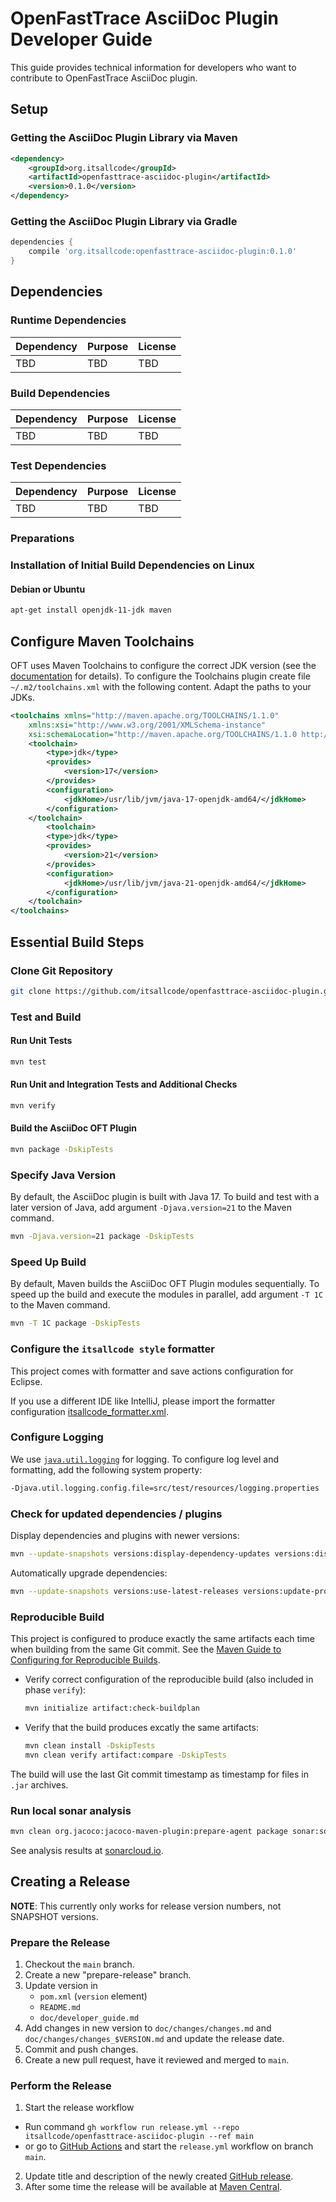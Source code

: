 # OpenFastTrace AsciiDoc Plugin Developer Guide

This guide provides technical information for developers who want to contribute to OpenFastTrace AsciiDoc plugin.

## Setup

### Getting the AsciiDoc Plugin Library via Maven

```xml
<dependency>
    <groupId>org.itsallcode</groupId>
    <artifactId>openfasttrace-asciidoc-plugin</artifactId>
    <version>0.1.0</version>
</dependency>
```

### Getting the AsciiDoc Plugin Library via Gradle

```groovy
dependencies {
    compile 'org.itsallcode:openfasttrace-asciidoc-plugin:0.1.0'
}
```

## Dependencies

### Runtime Dependencies

| Dependency | Purpose | License |
|------------|---------|---------|
| TBD        | TBD     | TBD     |

### Build Dependencies

| Dependency | Purpose | License |
|------------|---------|---------|
| TBD        | TBD     | TBD     |

### Test Dependencies

| Dependency | Purpose | License |
|------------|---------|---------|
| TBD        | TBD     | TBD     |

### Preparations

<!-- Description -->

### Installation of Initial Build Dependencies on Linux

#### Debian or Ubuntu

```bash
apt-get install openjdk-11-jdk maven
```

## Configure Maven Toolchains


OFT uses Maven Toolchains to configure the correct JDK version (see the [documentation](https://maven.apache.org/guides/mini/guide-using-toolchains.html) for details). To configure the Toolchains plugin create file ` ~/.m2/toolchains.xml` with the following content. Adapt the paths to your JDKs.

```xml
<toolchains xmlns="http://maven.apache.org/TOOLCHAINS/1.1.0"
    xmlns:xsi="http://www.w3.org/2001/XMLSchema-instance"
    xsi:schemaLocation="http://maven.apache.org/TOOLCHAINS/1.1.0 http://maven.apache.org/xsd/toolchains-1.1.0.xsd">
    <toolchain>
        <type>jdk</type>
        <provides>
            <version>17</version>
        </provides>
        <configuration>
            <jdkHome>/usr/lib/jvm/java-17-openjdk-amd64/</jdkHome>
        </configuration>
    </toolchain>
        <toolchain>
        <type>jdk</type>
        <provides>
            <version>21</version>
        </provides>
        <configuration>
            <jdkHome>/usr/lib/jvm/java-21-openjdk-amd64/</jdkHome>
        </configuration>
    </toolchain>
</toolchains>
```

## Essential Build Steps

### Clone Git Repository

```bash
git clone https://github.com/itsallcode/openfasttrace-asciidoc-plugin.git
```
### Test and Build

#### Run Unit Tests

```bash
mvn test
```

#### Run Unit and Integration Tests and Additional Checks

```bash
mvn verify
```

#### Build the AsciiDoc OFT Plugin

```bash
mvn package -DskipTests
```

### Specify Java Version

By default, the AsciiDoc plugin is built with Java 17. To build and test with a later version of Java, add argument `-Djava.version=21` to the Maven command.

```bash
mvn -Djava.version=21 package -DskipTests
```

### Speed Up Build

By default, Maven builds the AsciiDoc OFT Plugin modules sequentially. To speed up the build and execute the modules in parallel, add argument `-T 1C` to the Maven command.

```bash
mvn -T 1C package -DskipTests
```

### Configure the `itsallcode style` formatter

This project comes with formatter and save actions configuration for Eclipse.

If you use a different IDE like IntelliJ, please import the formatter configuration [itsallcode_formatter.xml](itsallcode_formatter.xml).

### Configure Logging

We use [`java.util.logging`](https://docs.oracle.com/javase/8/docs/technotes/guides/logging/overview.html) for logging. To configure log level and formatting, add the following system property:

```bash
-Djava.util.logging.config.file=src/test/resources/logging.properties
```

### Check for updated dependencies / plugins

Display dependencies and plugins with newer versions:

```bash
mvn --update-snapshots versions:display-dependency-updates versions:display-plugin-updates
```

Automatically upgrade dependencies:

```bash
mvn --update-snapshots versions:use-latest-releases versions:update-properties
```

### Reproducible Build

This project is configured to produce exactly the same artifacts each time when building from the same Git commit. See the [Maven Guide to Configuring for Reproducible Builds](https://maven.apache.org/guides/mini/guide-reproducible-builds.html).

* Verify correct configuration of the reproducible build (also included in phase `verify`):
  ```bash
  mvn initialize artifact:check-buildplan
  ```
* Verify that the build produces excatly the same artifacts:
  ```bash
  mvn clean install -DskipTests
  mvn clean verify artifact:compare -DskipTests
  ```

The build will use the last Git commit timestamp as timestamp for files in `.jar` archives.

### Run local sonar analysis

```bash
mvn clean org.jacoco:jacoco-maven-plugin:prepare-agent package sonar:sonar -Dsonar.token=[token]
```

See analysis results at [sonarcloud.io](https://sonarcloud.io/dashboard?id=org.itsallcode%3Aopenfasttrace-asciidoc-plugin).

## Creating a Release

**NOTE**: This currently only works for release version numbers, not SNAPSHOT versions.

### Prepare the Release

1. Checkout the `main` branch.
2. Create a new "prepare-release" branch.
3. Update version in
    * `pom.xml` (`version` element)
    * `README.md`
    * `doc/developer_guide.md`
4. Add changes in new version to `doc/changes/changes.md` and `doc/changes/changes_$VERSION.md` and update the release date.
5. Commit and push changes.
6. Create a new pull request, have it reviewed and merged to `main`.

### Perform the Release

1. Start the release workflow
  * Run command `gh workflow run release.yml --repo itsallcode/openfasttrace-asciidoc-plugin --ref main`
  * or go to [GitHub Actions](https://github.com/itsallcode/openfasttrace-asciidoc-plugin/actions/workflows/release.yml) and start the `release.yml` workflow on branch `main`.
2. Update title and description of the newly created [GitHub release](https://github.com/itsallcode/openfasttrace-asciidoc-plugin/releases).
3. After some time the release will be available at [Maven Central](https://repo1.maven.org/maven2/org/itsallcode/openfasttrace-asciidoc-plugin/).
